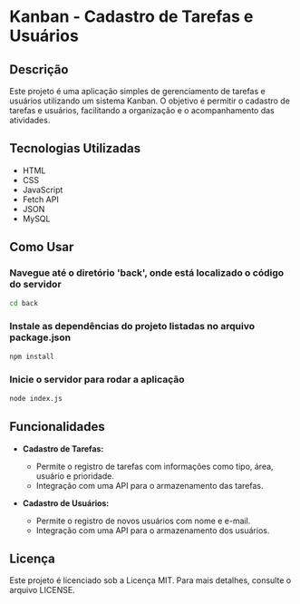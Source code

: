 # Kanban - Cadastro de Tarefas e Usuários

## Descrição

Este projeto é uma aplicação simples de gerenciamento de tarefas e usuários utilizando um sistema Kanban. O objetivo é permitir o cadastro de tarefas e usuários, facilitando a organização e o acompanhamento das atividades.

## Tecnologias Utilizadas

- HTML
- CSS
- JavaScript
- Fetch API
- JSON
- MySQL

## Como Usar

### Navegue até o diretório 'back', onde está localizado o código do servidor
```bash
cd back
```

### Instale as dependências do projeto listadas no arquivo package.json
```bash
npm install
```

### Inicie o servidor para rodar a aplicação
```bash
node index.js
```

## Funcionalidades

- **Cadastro de Tarefas:**
  - Permite o registro de tarefas com informações como tipo, área, usuário e prioridade.
  - Integração com uma API para o armazenamento das tarefas.

- **Cadastro de Usuários:**
  - Permite o registro de novos usuários com nome e e-mail.
  - Integração com uma API para o armazenamento dos usuários.

## Licença
Este projeto é licenciado sob a Licença MIT. Para mais detalhes, consulte o arquivo LICENSE.
